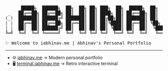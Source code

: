 <!-- Retro ASCII Banner -->
<pre>
      █████╗  ██████╗  ██╗  ██╗ ██╗ ███╗  ██╗  █████╗  ██╗   ██╗
 _   ██╔══██╗ ██╔══██╗ ██║  ██║ ██║ ████╗ ██║ ██╔══██╗ ██║   ██║
(_)  ███████║ ██████╔╝ ███████║ ██║ ██╔██╗██║ ███████║ ██║   ██║      _ __ ___   ___ 
| |  ██╔══██║ ██╔══██╗ ██╔══██║ ██║ ██║╚████║ ██╔══██║ ╚██╗ ██╔╝     | '_ ` _ \ / _ \
| |  ██║  ██║ ██████╔╝ ██║  ██║ ██║ ██║ ╚███║ ██║  ██║  ╚████╔╝   _  | | | | | |  __/
╚═╝  ╚═╝  ╚═╝ ╚═════╝  ╚═╝  ╚═╝ ╚═╝ ╚═╝  ╚══╝ ╚═╝  ╚═╝   ╚═══╝   |_| |_| |_| |_|\___|

✨ Welcome to iabhinav.me | Abhinav's Personal Portfolio 
</pre>

---

- 🌐 [iabhinav.me](https://iabhinav.me) → Modern personal portfolio  
- 🖥️ [terminal.iabhinav.me](https://terminal.iabhinav.me) → Retro interactive terminal  
&nbsp;

<!--  ![Profile Views](https://komarev.com/ghpvc/?username=iabhi-me&color=blueviolet&style=for-the-badge&color=892BE2&label=+%F0%9F%91%80+ORG+STALKERS+) -->

<!-- <p align="center">Created with ♡ by <a href="https://github.com/JAbhinav11">Abhinav</a></p> -->

